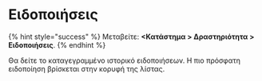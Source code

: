 # Ειδοποιήσεις

{% hint style="success" %}
Μεταβείτε: **<Κατάστημα > Δραστηριότητα > Ειδοποιήσεις**.
{% endhint %}

Θα δείτε το καταγεγραμμένο ιστορικό ειδοποιήσεων. Η πιο πρόσφατη ειδοποίηση βρίσκεται στην κορυφή της λίστας.



